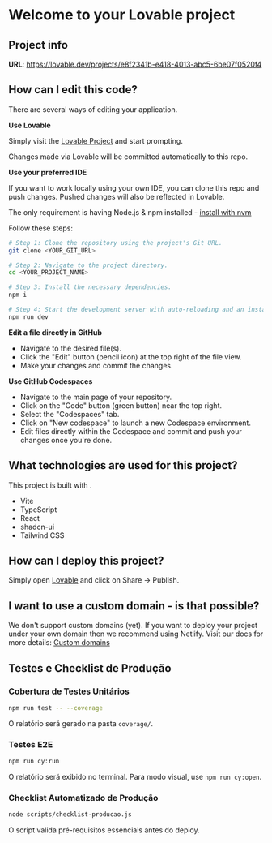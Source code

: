 # Welcome to your Lovable project

## Project info

**URL**: https://lovable.dev/projects/e8f2341b-e418-4013-abc5-6be07f0520f4

## How can I edit this code?

There are several ways of editing your application.

**Use Lovable**

Simply visit the [Lovable Project](https://lovable.dev/projects/e8f2341b-e418-4013-abc5-6be07f0520f4) and start prompting.

Changes made via Lovable will be committed automatically to this repo.

**Use your preferred IDE**

If you want to work locally using your own IDE, you can clone this repo and push changes. Pushed changes will also be reflected in Lovable.

The only requirement is having Node.js & npm installed - [install with nvm](https://github.com/nvm-sh/nvm#installing-and-updating)

Follow these steps:

```sh
# Step 1: Clone the repository using the project's Git URL.
git clone <YOUR_GIT_URL>

# Step 2: Navigate to the project directory.
cd <YOUR_PROJECT_NAME>

# Step 3: Install the necessary dependencies.
npm i

# Step 4: Start the development server with auto-reloading and an instant preview.
npm run dev
```

**Edit a file directly in GitHub**

- Navigate to the desired file(s).
- Click the "Edit" button (pencil icon) at the top right of the file view.
- Make your changes and commit the changes.

**Use GitHub Codespaces**

- Navigate to the main page of your repository.
- Click on the "Code" button (green button) near the top right.
- Select the "Codespaces" tab.
- Click on "New codespace" to launch a new Codespace environment.
- Edit files directly within the Codespace and commit and push your changes once you're done.

## What technologies are used for this project?

This project is built with .

- Vite
- TypeScript
- React
- shadcn-ui
- Tailwind CSS

## How can I deploy this project?

Simply open [Lovable](https://lovable.dev/projects/e8f2341b-e418-4013-abc5-6be07f0520f4) and click on Share -> Publish.

## I want to use a custom domain - is that possible?

We don't support custom domains (yet). If you want to deploy your project under your own domain then we recommend using Netlify. Visit our docs for more details: [Custom domains](https://docs.lovable.dev/tips-tricks/custom-domain/)

## Testes e Checklist de Produção

### Cobertura de Testes Unitários

```sh
npm run test -- --coverage
```
O relatório será gerado na pasta `coverage/`.

### Testes E2E

```sh
npm run cy:run
```
O relatório será exibido no terminal. Para modo visual, use `npm run cy:open`.

### Checklist Automatizado de Produção

```sh
node scripts/checklist-producao.js
```
O script valida pré-requisitos essenciais antes do deploy.
